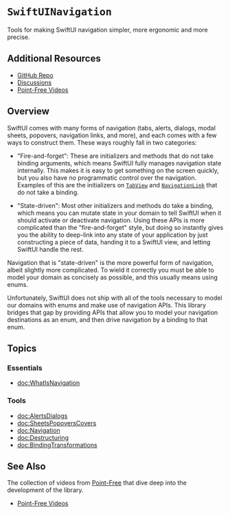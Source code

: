 # ``SwiftUINavigation``

Tools for making SwiftUI navigation simpler, more ergonomic and more precise.

## Additional Resources

- [GitHub Repo](https://github.com/pointfreeco/swiftui-navigation)
- [Discussions](https://github.com/pointfreeco/swiftui-navigation/discussions)
- [Point-Free Videos](https://www.pointfree.co/collections/swiftui/navigation)

## Overview

SwiftUI comes with many forms of navigation (tabs, alerts, dialogs, modal sheets, popovers, 
navigation links, and more), and each comes with a few ways to construct them. These ways roughly 
fall in two categories:

  * "Fire-and-forget": These are initializers and methods that do not take binding arguments, which 
    means SwiftUI fully manages navigation state internally. This makes it is easy to get something 
    on the screen quickly, but you also have no programmatic control over the navigation. Examples 
    of this are the initializers on [`TabView`][TabView.init] and 
    [`NavigationLink`][NavigationLink.init] that do not take a binding.

  * "State-driven": Most other initializers and methods do take a binding, which means you can 
    mutate state in your domain to tell SwiftUI when it should activate or deactivate navigation. 
    Using these APIs is more complicated than the "fire-and-forget" style, but doing so instantly 
    gives you the ability to deep-link into any state of your application by just constructing a 
    piece of data, handing it to a SwiftUI view, and letting SwiftUI handle the rest.

Navigation that is "state-driven" is the more powerful form of navigation, albeit slightly more 
complicated. To wield it correctly you must be able to model your domain as concisely as possible,
and this usually means using enums.

Unfortunately, SwiftUI does not ship with all of the tools necessary to model our domains with 
enums and make use of navigation APIs. This library bridges that gap by providing APIs that allow
you to model your navigation destinations as an enum, and then drive navigation by a binding
to that enum.

## Topics

### Essentials

- <doc:WhatIsNavigation>

### Tools

- <doc:AlertsDialogs>
- <doc:SheetsPopoversCovers>
- <doc:Navigation>
- <doc:Destructuring>
- <doc:BindingTransformations>

## See Also

The collection of videos from [Point-Free](https://www.pointfree.co) that dive deep into the
development of the library.

* [Point-Free Videos](https://www.pointfree.co/collections/swiftui/navigation)

[NavigationLink.init]: https://developer.apple.com/documentation/swiftui/navigationlink/init(destination:label:)-27n7s
[TabView.init]: https://developer.apple.com/documentation/swiftui/tabview/init(content:)

